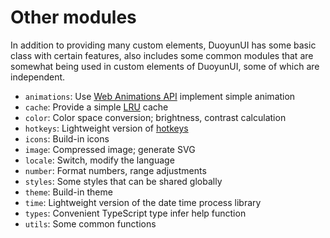 # Other modules

In addition to providing many custom elements, DuoyunUI has some basic class with certain features,
also includes some common modules that are somewhat being used in custom elements of DuoyunUI, some of which are independent.

- `animations`: Use [Web Animations API](https://developer.mozilla.org/en-US/docs/Web/API/Web_Animations_API) implement simple animation
- `cache`: Provide a simple [LRU](<https://en.wikipedia.org/wiki/Cache_replacement_policies#Least_recently_used_(LRU)>) cache
- `color`: Color space conversion; brightness, contrast calculation
- `hotkeys`: Lightweight version of [hotkeys](https://github.com/greena13/react-hotkeys)
- `icons`: Build-in icons
- `image`: Compressed image; generate SVG
- `locale`: Switch, modify the language
- `number`: Format numbers, range adjustments
- `styles`: Some styles that can be shared globally
- `theme`: Build-in theme
- `time`: Lightweight version of the date time process library
- `types`: Convenient TypeScript type infer help function
- `utils`: Some common functions
